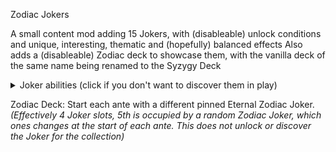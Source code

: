 Zodiac Jokers

A small content mod adding 15 Jokers, with (disableable) unlock conditions and unique, interesting, thematic and (hopefully) balanced effects
Also adds a (disableable) Zodiac deck to showcase them, with the vanilla deck of the same name being renamed to the Syzygy Deck

<details><summary>Joker abilities (click if you don't want to discover them in play)</summary>

♈︎ Aries: Earn no interest. At end of round, this Joker gains $2 of sell value per $1 of interest expected.  

♉︎ Taurus: This Joker gains 25 Chips per consecutive Blind beaten in 1 hand.  
*(Taurus resets when a blind is beaten with multiple hands used)*

♊︎ Gemini: After a plain consumable card is used, if you have no consumables, 1 in 2 chance to create a Negative copy. -1 consumable slot.  
*(Gemini cannot be triggered by card-creating cards like The Fool or The Emperor)*

♋︎ Cancer: Destroy 1 card from each discard and X1.5 required chips of Blind.

♌︎ Leo: This Joker gains X0.1 Mult each time a Joker lists a hand that the played hand contains.  
*(A Joker listing "Two Pair" won't count as listing "Pair" for played Pairs)*

♍︎ Virgo: X3 Mult, loses X0.15 Mult if the [rank] of [suit] is drawn to hand. Card changes every round.
*(Virgo selects a random card from the player's deck)*

♎︎ Libra: X1 Mult per listed number if the numbers listed on Jokers on each side are balanced.  
*(Numbers are balanced if the sum of listed numbers on each side are equal,  
&nbsp;ex. Joker | Libra | Trading Card: "+4" == "1" + "$3". See in-game tooltip.
&nbsp;"1", "+1", "X1", "$1" all evaluate as 1, while "-1" evaluates as -1)*

♏︎ Scorpio: Played cards change rank and suit after they are scored.

♐︎ Sagittarius: Copies ability of rightmost Joker. Jokers are shuffled and pinned at start of round.  
*(Sagittarius is always pinned to the left)*

♑︎ Capricorn: When any type of card is destroyed: 1 in 2 chance to bring it back, then 1 in 4 chance to create a copy. (Must have room. Removes Negative from copy)

♒︎ Aquarius: When Blind is selected, create 1 Spring Water. (Must have room)
• Spring Water: When this Joker is created, it gets a random ability around a specific rank.
*(Spring Water chooses a random rank from your deck)*

♓︎ Pisces: X1 Mult. May appear multiple times, copies merge into one Joker.  
*(Showman doubles the chance of Pisces appearing)*

⛎︎ Ophiuchus: Gives X1.5 Mult when Mult is added.

oɹ Cetus: Gains 1 Mult per $1 lost. Cost raises every 10 Mult.
*(Cost raises by 1 each time)*

</details>

Zodiac Deck: Start each ante with a different pinned Eternal Zodiac Joker.  
*(Effectively 4 Joker slots, 5th is occupied by a random Zodiac Joker, which ones changes at the start of each ante. This does not unlock or discover the Joker for the collection)*